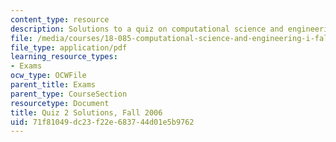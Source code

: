 ```yaml
---
content_type: resource
description: Solutions to a quiz on computational science and engineering.
file: /media/courses/18-085-computational-science-and-engineering-i-fall-2008/71f81049dc23f22e683744d01e5b9762_q2_sol_18085_f06.pdf
file_type: application/pdf
learning_resource_types:
- Exams
ocw_type: OCWFile
parent_title: Exams
parent_type: CourseSection
resourcetype: Document
title: Quiz 2 Solutions, Fall 2006
uid: 71f81049-dc23-f22e-6837-44d01e5b9762
---
```


